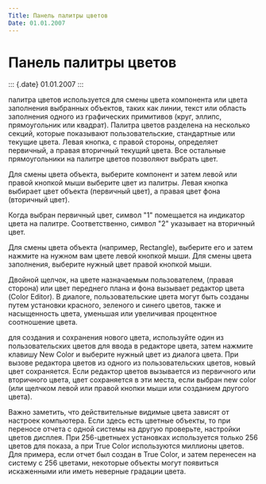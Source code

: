 ```yaml
---
Title: Панель палитры цветов
Date: 01.01.2007
---
```



Панель палитры цветов
=====================

::: {.date}
01.01.2007
:::

палитра цветов используется для смены цвета компонента или цвета
заполнения выбранных объектов, таких как линии, текст или область
заполнения одного из графических примитивов (круг, эллипс, прямоугольник
или квадрат). Палитра цветов разделена на несколько секций, которые
показывают пользовательские, стандартные или текущие цвета. Левая
кнопка, с правой стороны, определяет первичный, а правая вторичный
текущий цвета. Все остальные прямоугольники на палитре цветов позволяют
выбрать цвет.

Для смены цвета объекта, выберите компонент и затем левой или правой 
кнопкой мыши выберите цвет из палитры. Левая кнопка выбирает цвет
объекта (первичный цвет), а правая цвет фона (вторичный цвет).

Когда выбран первичный цвет, символ "1" помещается на индикатор цвета
на палитре. Соответственно, символ "2" указывает на вторичный цвет.

Для смены цвета объекта (например, Rectangle), выберите его и затем
нажмите на нужном вам цвете левой кнопкой мыши. Для смены цвета
заполнения, выберите нужный цвет правой кнопкой мыши.

Двойной щелчок, на цвете назначаемым пользователем, (правая сторона) или
цвет переднего плана и фона вызывает редактор цвета (Color Editor). В
диалоге, пользовательские цвета могут быть созданы путем установки
красного, зеленого и синего цветов, также и насыщенность цвета, уменьшая
или увеличивая процентное соотношение цвета.

для создания и сохранения нового цвета, используйте один из
пользовательских цветов для ввода в редакторе цвета, затем нажмите
клавишу New Color и выберите нужный цвет из диалога цвета. При вызове
редактора цветов из одного из пользовательских цветов, новый цвет
сохраняется. Если редактор цветов вызывается из первичного или
вторичного цвета, цвет сохраняется в эти места, если выбран new color
(или щелчком левой или правой кнопки мыши или созданием другого цвета).

Важно заметить, что действительные видимые цвета зависят от настроек
компьютера. Если здесь есть цветные объекты, то при переносе отчета с
одной системы на другую проверьте, настройки цветов дисплея. При
256-цветныех установках используется только 256 цветов для показа, а при
True Color используются миллионы цветов. Для примера, если отчет был
создан в True Color, и затем перенесен на систему с 256 цветами,
некоторые объекты могут появиться искаженными или иметь неверные
градации цвета.
